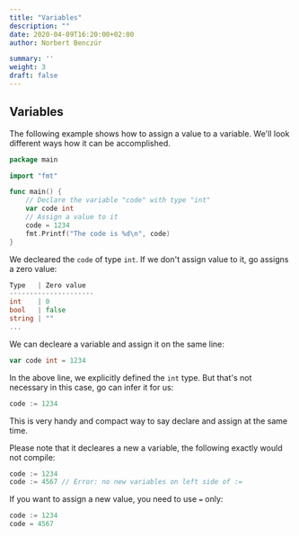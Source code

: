 ```yaml
---
title: "Variables"
description: ""
date: 2020-04-09T16:20:00+02:00
author: Norbert Benczúr

summary: ''
weight: 3
draft: false
---
```


## Variables

The following example shows how to assign a value to a variable. We'll look different ways how it can be accomplished.

```go
package main

import "fmt"

func main() {
	// Declare the variable "code" with type "int"
	var code int
	// Assign a value to it
	code = 1234
	fmt.Printf("The code is %d\n", code)
}
```

We decleared the `code` of type `int`. If we don't assign value to it, go assigns a zero value:

```go
Type   | Zero value
---------------------
int    | 0
bool   | false
string | ""
...
```

We can decleare a variable and assign it on the same line:

```go
var code int = 1234
```

In the above line, we explicitly defined the `int` type. But that's not necessary in this case, go can infer it for us:

```go
code := 1234
```

This is very handy and compact way to say declare and assign at the same time.

Please note that it decleares a new a variable, the following exactly would not compile:

```go
code := 1234
code := 4567 // Error: no new variables on left side of :=
```

If you want to assign a new value, you need to use `=` only:

```go
code := 1234
code = 4567
```